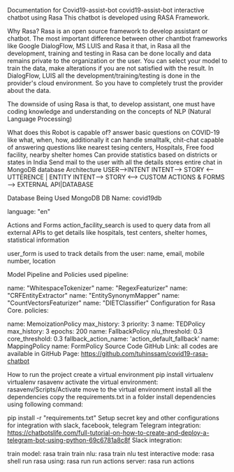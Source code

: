Documentation for Covid19-assist-bot
covid19-assist-bot interactive chatbot using Rasa
This chatbot is developed using RASA Framework.

Why Rasa?
Rasa is an open source framework to develop assistant or chatbot. The most important difference between other chantbot frameworks like Google DialogFlow, MS LUIS and Rasa it that, in Rasa all the development, training and testing in Rasa can be done locally and data remains private to the organization or the user. You can select your model to train the data, make alterations if you are not satisfied with the result. In DialogFlow, LUIS all the development/training/testing is done in the provider's cloud environment. So you have to completely trust the provider about the data.

The downside of using Rasa is that, to develop assistant, one must have coding knowledge and understanding on the concepts of NLP (Natural Language Processing)

What does this Robot is capable of?
answer basic questions on COVID-19 like what, when, how, additionally it can handle smalltalk, chit-chat
capable of answering questions like nearest tesing centers, Hospitals, Free food facility, nearby shelter homes
Can provide statistics based on districts or states in India
Send mail to the user with all the details
stores entire chat in MongoDB database
Architecture
USER-->INTENT INTENT--> STORY <-- UTTERENCE |
ENTITY INTENT--> STORY <--> CUSTOM ACTIONS & FORMS --> EXTERNAL API|DATABASE

Database Being Used
MongoDB DB Name: covid19db

language: "en"

Actions and Forms
action_facility_search is used to query data from all external APIs to get details like hospitals, test centers, shelter homes, statistical information

user_form is used to track details from the user: name, email, mobile number, location

Model Pipeline and Policies used
pipeline:

name: "WhitespaceTokenizer"
name: "RegexFeaturizer"
name: "CRFEntityExtractor"
name: "EntitySynonymMapper"
name: "CountVectorsFeaturizer"
name: "DIETClassifier"
Configuration for Rasa Core.
policies:

name: MemoizationPolicy max_history: 3 priority: 3
name: TEDPolicy max_history: 3 epochs: 200
name: FallbackPolicy nlu_threshold: 0.3 core_threshold: 0.3 fallback_action_name: 'action_default_fallback'
name: MappingPolicy
name: FormPolicy
Source Code GitHub Link:
all codes are available in GitHub Page: https://github.com/tuhinssam/covid19-rasa-chatbot

How to run the project
create a virtual environment
pip install virtualenv
virtualenv rasavenv
activate the virtual environment: rasavenv/Scripts/Activate move to the virtual environment
install all the dependencies
copy the requirements.txt in a folder install dependencies using following command:

pip install -r "requirements.txt"
Setup secret key and other configurations for integration with slack, facebook, telegram
Telegram integration: https://chatbotslife.com/full-tutorial-on-how-to-create-and-deploy-a-telegram-bot-using-python-69c6781a8c8f Slack integration:

train model: rasa train
train nlu: rasa train nlu
test interactive mode: rasa shell
run rasa using: rasa run
run actions server: rasa run actions
